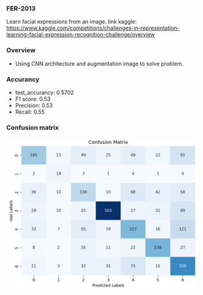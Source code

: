 ### FER-2013
Learn facial expressions from an image. link kaggle: https://www.kaggle.com/competitions/challenges-in-representation-learning-facial-expression-recognition-challenge/overview

### Overview
- Using CNN architecture and augmentation image to solve problem.

### Accurancy
- test_accurancy: 0.5702
- F1 score: 0.53
- Precision: 0.53
- Recall: 0.55
 
### Confusion matrix
![](confusion_matrix.png)
